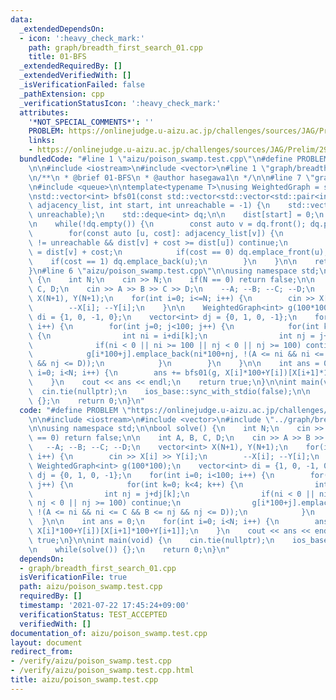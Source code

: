 ```yaml
---
data:
  _extendedDependsOn:
  - icon: ':heavy_check_mark:'
    path: graph/breadth_first_search_01.cpp
    title: 01-BFS
  _extendedRequiredBy: []
  _extendedVerifiedWith: []
  _isVerificationFailed: false
  _pathExtension: cpp
  _verificationStatusIcon: ':heavy_check_mark:'
  attributes:
    '*NOT_SPECIAL_COMMENTS*': ''
    PROBLEM: https://onlinejudge.u-aizu.ac.jp/challenges/sources/JAG/Prelim/2945?year=2019
    links:
    - https://onlinejudge.u-aizu.ac.jp/challenges/sources/JAG/Prelim/2945?year=2019
  bundledCode: "#line 1 \"aizu/poison_swamp.test.cpp\"\n#define PROBLEM \"https://onlinejudge.u-aizu.ac.jp/challenges/sources/JAG/Prelim/2945?year=2019\"\
    \n\n#include <iostream>\n#include <vector>\n#line 1 \"graph/breadth_first_search_01.cpp\"\
    \n/**\n * @brief 01-BFS\n * @author hasegawa1\n */\n\n#line 7 \"graph/breadth_first_search_01.cpp\"\
    \n#include <queue>\n\ntemplate<typename T>\nusing WeightedGraph = std::vector<std::vector<std::pair<int,T>>>;\n\
    \nstd::vector<int> bfs01(const std::vector<std::vector<std::pair<int,int>>> &\
    \ adjacency_list, int start, int unreachable = -1) {\n    std::vector<int> dist(adjacency_list.size(),\
    \ unreachable);\n    std::deque<int> dq;\n\n    dist[start] = 0;\n    dq.emplace_front(start);\n\
    \n    while(!dq.empty()) {\n        const auto v = dq.front(); dq.pop_front();\n\
    \        for(const auto [u, cost]: adjacency_list[v]) {\n            if(dist[u]\
    \ != unreachable && dist[v] + cost >= dist[u]) continue;\n            dist[u]\
    \ = dist[v] + cost;\n            if(cost == 0) dq.emplace_front(u);\n        \
    \    if(cost == 1) dq.emplace_back(u);\n        }\n    }\n\n    return dist;\n\
    }\n#line 6 \"aizu/poison_swamp.test.cpp\"\n\nusing namespace std;\n\nbool solve()\
    \ {\n    int N;\n    cin >> N;\n    if(N == 0) return false;\n\n    int A, B,\
    \ C, D;\n    cin >> A >> B >> C >> D;\n    --A; --B; --C; --D;\n    vector<int>\
    \ X(N+1), Y(N+1);\n    for(int i=0; i<=N; i++) {\n        cin >> X[i] >> Y[i];\n\
    \        --X[i]; --Y[i];\n    }\n\n    WeightedGraph<int> g(100*100);\n    vector<int>\
    \ di = {1, 0, -1, 0};\n    vector<int> dj = {0, 1, 0, -1};\n    for(int i=0; i<100;\
    \ i++) {\n        for(int j=0; j<100; j++) {\n            for(int k=0; k<4; k++)\
    \ {\n                int ni = i+di[k];\n                int nj = j+dj[k];\n  \
    \              if(ni < 0 || ni >= 100 || nj < 0 || nj >= 100) continue;\n    \
    \            g[i*100+j].emplace_back(ni*100+nj, !(A <= ni && ni <= C && B <= nj\
    \ && nj <= D));\n            }\n        }\n    }\n\n    int ans = 0;\n    for(int\
    \ i=0; i<N; i++) {\n        ans += bfs01(g, X[i]*100+Y[i])[X[i+1]*100+Y[i+1]];\n\
    \    }\n    cout << ans << endl;\n    return true;\n}\n\nint main(void) {\n  \
    \  cin.tie(nullptr);\n    ios_base::sync_with_stdio(false);\n\n    while(solve())\
    \ {};\n    return 0;\n}\n"
  code: "#define PROBLEM \"https://onlinejudge.u-aizu.ac.jp/challenges/sources/JAG/Prelim/2945?year=2019\"\
    \n\n#include <iostream>\n#include <vector>\n#include \"../graph/breadth_first_search_01.cpp\"\
    \n\nusing namespace std;\n\nbool solve() {\n    int N;\n    cin >> N;\n    if(N\
    \ == 0) return false;\n\n    int A, B, C, D;\n    cin >> A >> B >> C >> D;\n \
    \   --A; --B; --C; --D;\n    vector<int> X(N+1), Y(N+1);\n    for(int i=0; i<=N;\
    \ i++) {\n        cin >> X[i] >> Y[i];\n        --X[i]; --Y[i];\n    }\n\n   \
    \ WeightedGraph<int> g(100*100);\n    vector<int> di = {1, 0, -1, 0};\n    vector<int>\
    \ dj = {0, 1, 0, -1};\n    for(int i=0; i<100; i++) {\n        for(int j=0; j<100;\
    \ j++) {\n            for(int k=0; k<4; k++) {\n                int ni = i+di[k];\n\
    \                int nj = j+dj[k];\n                if(ni < 0 || ni >= 100 ||\
    \ nj < 0 || nj >= 100) continue;\n                g[i*100+j].emplace_back(ni*100+nj,\
    \ !(A <= ni && ni <= C && B <= nj && nj <= D));\n            }\n        }\n  \
    \  }\n\n    int ans = 0;\n    for(int i=0; i<N; i++) {\n        ans += bfs01(g,\
    \ X[i]*100+Y[i])[X[i+1]*100+Y[i+1]];\n    }\n    cout << ans << endl;\n    return\
    \ true;\n}\n\nint main(void) {\n    cin.tie(nullptr);\n    ios_base::sync_with_stdio(false);\n\
    \n    while(solve()) {};\n    return 0;\n}\n"
  dependsOn:
  - graph/breadth_first_search_01.cpp
  isVerificationFile: true
  path: aizu/poison_swamp.test.cpp
  requiredBy: []
  timestamp: '2021-07-22 17:45:24+09:00'
  verificationStatus: TEST_ACCEPTED
  verifiedWith: []
documentation_of: aizu/poison_swamp.test.cpp
layout: document
redirect_from:
- /verify/aizu/poison_swamp.test.cpp
- /verify/aizu/poison_swamp.test.cpp.html
title: aizu/poison_swamp.test.cpp
---
```

